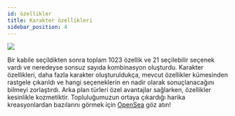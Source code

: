 ```yaml
---
id: özellikler
title: Karakter özellikleri
sidebar_position: 4
---
```


![](/img/creation.png)

Bir kabile seçildikten sonra toplam 1023 özellik ve 21 seçilebilir seçenek vardı ve neredeyse sonsuz sayıda kombinasyon oluşturdu. Karakter özellikleri, daha fazla karakter oluşturuldukça, mevcut özellikler kümesinden rastgele çıkarıldı ve hangi seçeneklerin en nadir olarak sonuçlanacağını bilmeyi zorlaştırdı. Arka plan türleri özel avantajlar sağlarken, özellikler kesinlikle kozmetiktir. Topluluğumuzun ortaya çıkardığı harika kreasyonlardan bazılarını görmek için [OpenSea](https://opensea.io/collection/niftydegen) göz atın!
